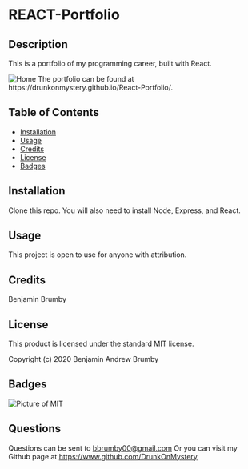 
# REACT-Portfolio

## Description 

This is a portfolio of my programming career, built with React. 

<img src="https://hosting.photobucket.com/images/i/DrunkOnMystery/REACTPORTFOLIO.PNG?width=450&height=278&fit=bounds&crop=fill" alt="Home">
The portfolio can be found at https://drunkonmystery.github.io/React-Portfolio/.

## Table of Contents 

* [Installation](#installation)
* [Usage](#usage)
* [Credits](#credits)
* [License](#license)
* [Badges](#badges)


## Installation

Clone this repo. You will also need to install Node, Express, and React.


## Usage 

This project is open to use for anyone with attribution.


## Credits

Benjamin Brumby


## License

This product is licensed under the standard MIT license.

Copyright (c) 2020 Benjamin Andrew Brumby


## Badges

![Picture of MIT](https://img.shields.io/badge/license-MIT-blue.svg)

## Questions

Questions can be sent to bbrumby00@gmail.com
Or you can visit my Github page at https://www.github.com/DrunkOnMystery